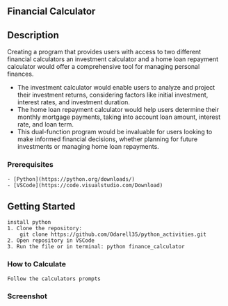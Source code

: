 ## **Financial Calculator**


## Description
Creating a program that provides users with access to two different financial calculators an investment calculator and a home loan repayment calculator would offer a comprehensive tool for managing personal finances.

 - The investment calculator would enable users to analyze and project their investment returns, considering factors like initial investment, interest rates, and investment duration.
 - The home loan repayment calculator would help users determine their monthly mortgage payments, taking into account loan amount, interest rate, and loan term.
 - This dual-function program would be invaluable for users looking to make informed financial decisions, whether planning for future investments or managing home loan repayments.

### Prerequisites
    - [Python](https://python.org/downloads/)
    - [VSCode](https://code.visualstudio.com/Download)

## Getting Started
    install python
    1. Clone the repository:
        git clone https://github.com/Odarell35/python_activities.git
    2. Open repository in VSCode
    3. Run the file or in terminal: python finance_calculator


### How to Calculate
    Follow the calculators prompts

### Screenshot

